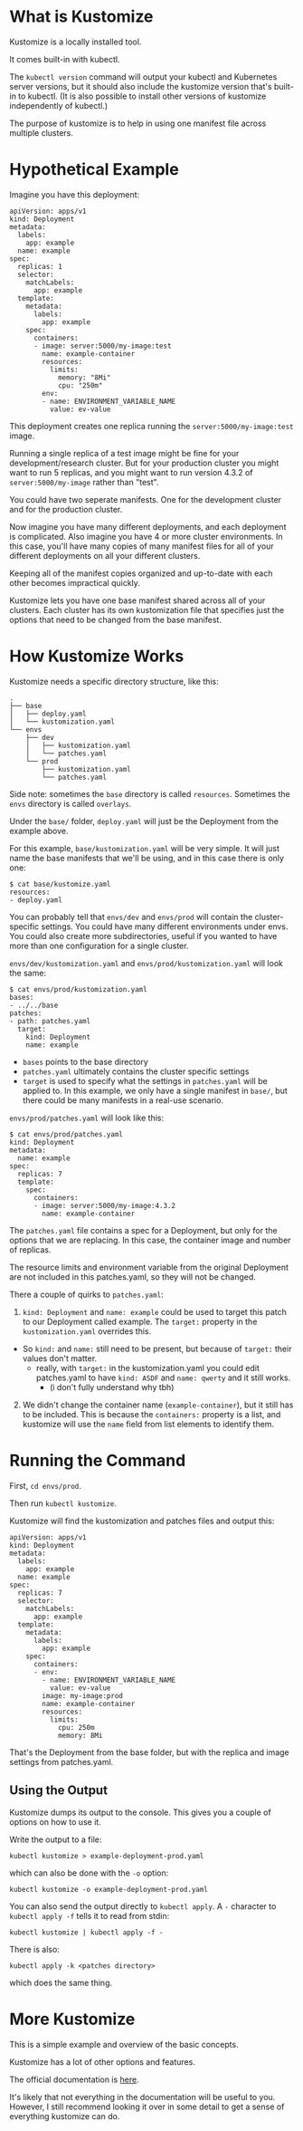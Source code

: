 # What is Kustomize

Kustomize is a locally installed tool.

It comes built-in with kubectl.

The `kubectl version` command will output your kubectl and Kubernetes server versions, but it should also include the kustomize version that's built-in to kubectl. (It is also possible to install other versions of kustomize independently of kubectl.)

The purpose of kustomize is to help in using one manifest file across multiple clusters.

# Hypothetical Example

Imagine you have this deployment:
```
apiVersion: apps/v1
kind: Deployment
metadata:
  labels:
    app: example
  name: example
spec:
  replicas: 1
  selector:
    matchLabels:
      app: example
  template:
    metadata:
      labels:
        app: example
    spec:
      containers:
      - image: server:5000/my-image:test
        name: example-container
        resources:
          limits:
            memory: "8Mi"
            cpu: "250m"
        env:
        - name: ENVIRONMENT_VARIABLE_NAME
          value: ev-value
```

This deployment creates one replica running the `server:5000/my-image:test` image.

Running a single replica of a test image might be fine for your development/research cluster. But for your production cluster you might want to run 5 replicas, and you might want to run version 4.3.2 of `server:5000/my-image` rather than "test".

You could have two seperate manifests. One for the development cluster and for the production cluster.

Now imagine you have many different deployments, and each deployment is complicated. Also imagine you have 4 or more cluster environments. In this case, you'll have many copies of many manifest files for all of your different deployments on all your different clusters.

Keeping all of the manifest copies organized and up-to-date with each other becomes impractical quickly.


Kustomize lets you have one base manifest shared across all of your clusters. Each cluster has its own kustomization file that specifies just the options that need to be changed from the base manifest.

# How Kustomize Works

Kustomize needs a specific directory structure, like this:
```
.
├── base
│   ├── deploy.yaml
│   └── kustomization.yaml
└── envs
    ├── dev
    │   ├── kustomization.yaml
    │   └── patches.yaml
    └── prod
        ├── kustomization.yaml
        └── patches.yaml
```

Side note: sometimes the `base` directory is called `resources`. Sometimes the `envs` directory is called `overlays`.

Under the `base/` folder, `deploy.yaml` will just be the Deployment from the example above.

For this example, `base/kustomization.yaml` will be very simple. It will just name the base manifests that we'll be using, and in this case there is only one:
```
$ cat base/kustomize.yaml
resources:
- deploy.yaml
```

You can probably tell that `envs/dev` and `envs/prod` will contain the cluster-specific settings. You could have many different environments under envs. You could also create more subdirectories, useful if you wanted to have more than one configuration for a single cluster.

`envs/dev/kustomization.yaml` and `envs/prod/kustomization.yaml` will look the same:
```
$ cat envs/prod/kustomization.yaml
bases:
- ../../base
patches:
- path: patches.yaml
  target:
    kind: Deployment
    name: example
```

- `bases` points to the base directory
- `patches.yaml` ultimately contains the cluster specific settings
- `target` is used to specify what the settings in `patches.yaml` will be applied to. In this example, we only have a single manifest in `base/`, but there could be many manifests in a real-use scenario.

`envs/prod/patches.yaml` will look like this:
```
$ cat envs/prod/patches.yaml
kind: Deployment
metadata:
  name: example
spec:
  replicas: 7
  template:
    spec:
      containers:
      - image: server:5000/my-image:4.3.2
        name: example-container
```

The `patches.yaml` file contains a spec for a Deployment, but only for the options that we are replacing. In this case, the container image and number of replicas.

The resource limits and environment variable from the original Deployment are not included in this patches.yaml, so they will not be changed.

There a couple of quirks to `patches.yaml`:
1. `kind: Deployment` and `name: example` could be used to target this patch to our Deployment called example. The `target:` property in the `kustomization.yaml` overrides this.
  - So `kind:` and `name:` still need to be present, but because of `target:` their values don't matter.
    - really, with `target:` in the kustomization.yaml you could edit patches.yaml to have `kind: ASDF` and `name: qwerty` and it still works.
      - (i don't fully understand why tbh)
2. We didn't change the container name (`example-container`), but it still has to be included. This is because the `containers:` property is a list, and kustomize will use the `name` field from list elements to identify them.

# Running the Command
First, `cd envs/prod`.

Then run `kubectl kustomize`.

Kustomize will find the kustomization and patches files and output this:
```
apiVersion: apps/v1
kind: Deployment
metadata:
  labels:
    app: example
  name: example
spec:
  replicas: 7
  selector:
    matchLabels:
      app: example
  template:
    metadata:
      labels:
        app: example
    spec:
      containers:
      - env:
        - name: ENVIRONMENT_VARIABLE_NAME
          value: ev-value
        image: my-image:prod
        name: example-container
        resources:
          limits:
            cpu: 250m
            memory: 8Mi
```

That's the Deployment from the base folder, but with the replica and image settings from patches.yaml.

## Using the Output
Kustomize dumps its output to the console. This gives you a couple of options on how to use it.

Write the output to a file:
```
kubectl kustomize > example-deployment-prod.yaml
```
which can also be done with the `-o` option:
```
kubectl kustomize -o example-deployment-prod.yaml
```

You can also send the output directly to `kubectl apply`. A `-` character to `kubectl apply -f` tells it to read from stdin:
```
kubectl kustomize | kubectl apply -f -
```

There is also:
```
kubectl apply -k <patches directory>
```
which does the same thing.

# More Kustomize

This is a simple example and overview of the basic concepts.

Kustomize has a lot of other options and features.

The official documentation is [here](https://kubectl.docs.kubernetes.io/references/kustomize/).

It's likely that not everything in the documentation will be useful to you. However, I still recommend looking it over in some detail to get a sense of everything kustomize can do.